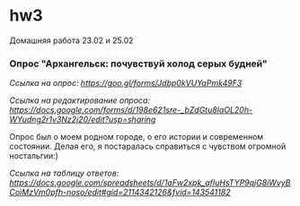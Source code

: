 # hw3
Домашняя работа 23.02 и 25.02

### Опрос "Архангельск: почувствуй холод серых будней"
*Ссылка на опрос: https://goo.gl/forms/Jdbp0kVUYaPmk49F3*

*Ссылка на редактирование опроса: https://docs.google.com/forms/d/198e621sre-_bZdGtu8IaOL20h-WYudng2r1v3Nz2j20/edit?usp=sharing*

Опрос был о моем родном городе, о его истории и современном состоянии. Делая его, я постаралась справиться с чувством огромной ностальгии:)

*Ссылка на таблицу ответов: https://docs.google.com/spreadsheets/d/1aFw2xpk_afIuHsTYP9qjG8iWvyBCoiMzVm0pfh-noso/edit#gid=2114342126&fvid=143541182*
